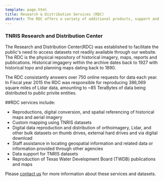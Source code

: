 ```yaml
---
template: page.html
title: Research & Distribution Services (RDC)
abstract: The RDC offers a variety of additional products, support and services from our in-house staff. We provide hands-on assistance and expertise.
---
```


### TNRIS Research and Distribution Center

  The Research and Distribution Center(RDC) was established to facilitate the public's need to access datasets not readily available through our website.  The RDC is the physical repository of historical imagery, maps, reports and publications.   Historical imgagery within the archive dates back to 1927 with historical topo and planning maps dating back to 1890. 
  
  The RDC consistantly answers over 750 online requests for data each year. In Fiscal year 2015 the RDC was responsible for reproducing 386,069 square miles of Lidar data, amounting to ~85 TeraBytes of data being distributed to public privite entities.  

##RDC services include: 
* Reproductions, digital conversion, and spatial referencing of historical maps and aerial imagery
* Custom mapping using TNRIS datasets
* Digital data reproduction and distribution of orthoimagery, Lidar, and other bulk datasets on thumb drives, external hard drives and via digital download
* Staff assistance in locating geospatial information and related data or information provided through other agencies
* Data support for TNRIS datasets
* Reproduction of Texas Water Development Board (TWDB) publications and maps

Please [contact us](contact) for more information about these services and
datasets.
